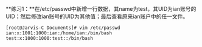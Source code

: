 **练习1：**在/etc/passwd中新增一行数据，其name为test，其UID为ian账号的UID；然后修改ian账号的UID为其他值；最后查看原来ian账户中的任一文件。

    [root@Jarvis-C Documents]# vim /etc/passwd
    ian:x:1001:1000:ian:/home/ian:/bin/bash
    test:x:1000:1000:test::/bin/bash
